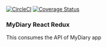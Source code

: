 [![CircleCI](https://circleci.com/gh/sulenchy/MyDiary-React-Redux.svg?style=svg)](https://circleci.com/gh/sulenchy/MyDiary-React-Redux) [![Coverage Status](https://coveralls.io/repos/github/sulenchy/MyDiary-React-Redux/badge.svg?branch=chore%2F162992454%2Fintegrate-coveralls)](https://coveralls.io/github/sulenchy/MyDiary-React-Redux?branch=chore%2F162992454%2Fintegrate-coveralls)

### MyDiary React Redux

This consumes the API of MyDiary app